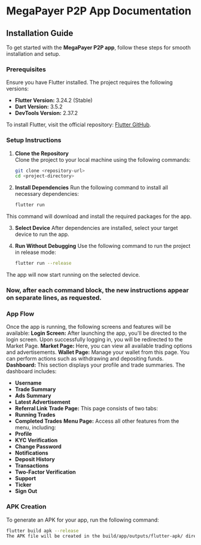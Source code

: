 # MegaPayer P2P App Documentation

## Installation Guide

To get started with the **MegaPayer P2P app**, follow these steps for smooth installation and setup.

### Prerequisites

Ensure you have Flutter installed. The project requires the following versions:

- **Flutter Version:** 3.24.2 (Stable)
- **Dart Version:** 3.5.2
- **DevTools Version:** 2.37.2

To install Flutter, visit the official repository: [Flutter GitHub](https://github.com/flutter/flutter.git).

### Setup Instructions

1. **Clone the Repository**  
   Clone the project to your local machine using the following commands:
   ```bash
   git clone <repository-url>
   cd <project-directory>

2. **Install Dependencies**
   Run the following command to install all necessary dependencies:
   ```bash
   flutter run

 This command will download and install the required packages for the app.
  
3. **Select Device**
After dependencies are installed, select your target device to run the app.

4. **Run Without Debugging**
   Use the following command to run the project in release mode:
   ```bash
   flutter run --release

The app will now start running on the selected device.

### Now, after each command block, the new instructions appear on separate lines, as requested.
### App Flow
Once the app is running, the following screens and features will be available:
**Login Screen:**
After launching the app, you'll be directed to the login screen. Upon successfully logging in, you will be redirected to the Market Page.
**Market Page:**
Here, you can view all available trading options and advertisements.
**Wallet Page:**
Manage your wallet from this page. You can perform actions such as withdrawing and depositing funds.
**Dashboard:**
This section displays your profile and trade summaries. The dashboard includes:
  - **Username**
  - **Trade Summary**
  - **Ads Summary**
  - **Latest Advertisement**
  - **Referral Link**
**Trade Page:**
This page consists of two tabs:
  - **Running Trades**
  - **Completed Trades**
**Menu Page:**
Access all other features from the menu, including:
  - **Profile**
  - **KYC Verification**
  - **Change Password**
  - **Notifications**
  - **Deposit History**
  - **Transactions**
  - **Two-Factor Verification**
  - **Support**
  - **Ticker**
  - **Sign Out**
### APK Creation
To generate an APK for your app, run the following command:
   ```bash
  flutter build apk --release
The APK file will be created in the build/app/outputs/flutter-apk/ directory.




